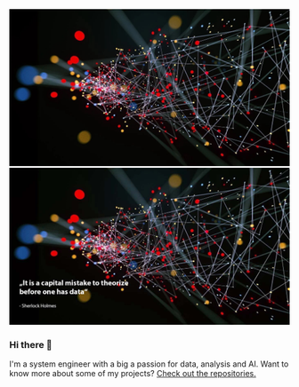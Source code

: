 <img src="https://github.com/0LIFR1/0LIFR1/blob/main/github_profile_header.jpeg">

<img src="https://github.com/0LIFR1/0LIFR1/blob/main/github_profile_header_quote.jpg">

### Hi there 👋

I'm a system engineer with a big a passion for data, analysis and AI. Want to know more about some of my projects? [Check out the repositories.](https://github.com/0LIFR1?tab=repositories)

<!--
**0LIFR1/0LIFR1** is a ✨ _special_ ✨ repository because its `README.md` (this file) appears on your GitHub profile.

Here are some ideas to get you started:

- 🔭 I’m currently working on ...
- 🌱 I’m currently learning ...
- 👯 I’m looking to collaborate on ...
- 🤔 I’m looking for help with ...
- 💬 Ask me about ...
- 📫 How to reach me: ...
- 😄 Pronouns: ...
- ⚡ Fun fact: ...
-->
